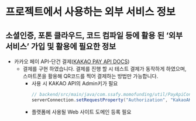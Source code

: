 # **프로젝트에서 사용하는 외부 서비스 정보**

## **소셜인증, 포톤 클라우드, 코드 컴파일 등에 활용 된 ‘외부 서비스’ 가입 및 활용에 필요한 정보**

* 카카오 페이 API-단건 결제([KAKAO PAY API DOCS](https://developers.kakao.com/docs/latest/ko/kakaopay/single-payment))
    * 결제를 구현 하였습니다. 결제를 진행 할 시 테스트 결제가 동작하게 하였으며, 스마트폰을 활용해 QR코드를 찍어 결제하는 방법만 가능합니다.
      * 사용 시 KAKAO API의 Admin키가 필요
        ```java
        // backend/src/main/java/com.ssafy.momofunding/util/PayApiController.java 54Line
        serverConnection.setRequestProperty("Authorization", "KakaoAK 카카오API Admin키");
        ```
      * 플랫폼에 사용될 Web 사이트 도메인 등록 필요
